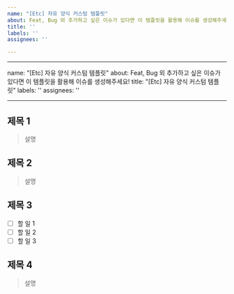 ```yaml
---
name: "[Etc] 자유 양식 커스텀 템플릿"
about: Feat, Bug 외 추가하고 싶은 이슈가 있다면 이 템플릿을 활용해 이슈를 생성해주세요!
title: ''
labels: ''
assignees: ''

---
```


---
name: "[Etc] 자유 양식 커스텀 템플릿"
about: Feat, Bug 외 추가하고 싶은 이슈가 있다면 이 템플릿을 활용해 이슈를 생성해주세요!
title: "[Etc] 자유 양식 커스텀 템플릿"
labels: ''
assignees: ''

---

## 제목 1
> 설명

## 제목 2
> 설명

## 제목 3
- [ ] 할 일 1
- [ ] 할 일 2
- [ ] 할 일 3

## 제목 4
> 설명

